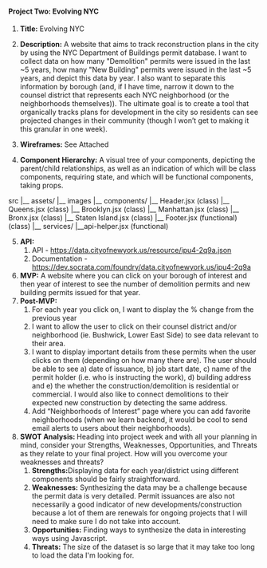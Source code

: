 <h4>Project Two: 
Evolving NYC</h4>

1. <b>Title:</b> Evolving NYC
2. <b>Description:</b> A website that aims to track reconstruction plans in the city by using the NYC Department of Buildings permit database. I want to collect data on how many "Demolition" permits were issued in the last ~5 years, how many "New Building" permits were issued in the last ~5 years, and depict this data by year. I also want to separate this information by borough (and, if I have time, narrow it down to the counsel district that represents each NYC neighborhood (or the neighborhoods themselves)). The ultimate goal is to create a tool that organically tracks plans for development in the city so residents can see projected changes in their community (though I won’t get to making it this granular in one week).
3. <b>Wireframes:</b> See Attached

4. <b>Component Hierarchy:</b> A visual tree of your components, depicting the parent/child relationships, as well as an indication of which will be class components, requiring state, and which will be functional components, taking props.

src
|__ assets/
      |__ images
|__ components/
      |__ Header.jsx (class)
      |__ Queens.jsx (class)
      |__ Brooklyn.jsx (class)
      |__ Manhattan.jsx (class)
      |__ Bronx.jsx (class)
      |__ Staten Island.jsx (class)
      |__ Footer.jsx (functional) (class)
  |__ services/
      |__api-helper.jsx (functional)

5. <b>API: </b>
    1. API - https://data.cityofnewyork.us/resource/ipu4-2q9a.json
    2. Documentation - https://dev.socrata.com/foundry/data.cityofnewyork.us/ipu4-2q9a
6. <b>MVP:</b> A website where you can click on your borough of interest and then year of interest to see the number of demolition permits and new building permits issued for that year. 
7. <b>Post-MVP: </b>
    1. For each year you click on, I want to display the % change from the previous year
    2. I want to allow the user to click on their counsel district and/or neighborhood (ie. Bushwick, Lower East Side) to see data relevant to their area.
    3. I want to display important details from these permits when the user clicks on them (depending on how many there are). The user should be able to see a) date of issuance, b) job start date, c) name of the permit holder (i.e. who is instructing the work), d) building address and e) the whether the construction/demolition is residential or commercial. I would also like to connect demolitions to their expected new construction by detecting the same address. 
    4. Add “Neighborhoods of Interest” page where you can add favorite neighborhoods (when we learn backend, it would be cool to send email alerts to users about their neighborhoods).
8. <b>SWOT Analysis: </b>Heading into project week and with all your planning in mind, consider your Strengths, Weaknesses, Opportunities, and Threats as they relate to your final project. How will you overcome your weaknesses and threats?
    1. <b>Strengths:</b>Displaying data for each year/district using different components should be fairly straightforward.
    2. <b>Weaknesses:</b> Synthesizing the data may be a challenge because the permit data is very detailed. Permit issuances are also not necessarily a good indicator of new developments/construction because a lot of them are renewals for ongoing projects that I will need to make sure I do not take into account.
    3. <b>Opportunities:</b> Finding ways to synthesize the data in interesting ways using Javascript.
    4. <b>Threats:</b> The size of the dataset is so large that it may take too long to load the data I'm looking for.
